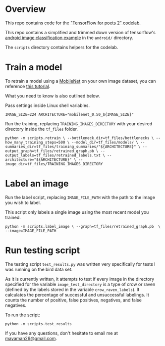 # Overview

This repo contains code for the
["TensorFlow for poets 2" codelab](https://codelabs.developers.google.com/codelabs/tensorflow-for-poets-2).

This repo contains a simplified and trimmed down version of tensorflow's
[android image classification example](https://github.com/tensorflow/tensorflow/tree/master/tensorflow/examples/android)
in the `android/` directory.

The `scripts` directory contains helpers for the codelab.

# Train a model

To retrain a model using a [MobileNet](https://research.googleblog.com/2017/06/mobilenets-open-source-models-for.html) on your own image dataset, you can reference [this tutorial](https://codelabs.developers.google.com/codelabs/tensorflow-for-poets/#3).

What you need to know is also outlined below.

Pass settings inside Linux shell variables.

`IMAGE_SIZE=224
ARCHITECTURE="mobilenet_0.50_${IMAGE_SIZE}"`

Run the training, replacing `TRAINING_IMAGES_DIRECTORY` with your desired directory inside the `tf_files` folder.

`python -m scripts.retrain \
  --bottleneck_dir=tf_files/bottlenecks \
  --how_many_training_steps=500 \
  --model_dir=tf_files/models/ \
  --summaries_dir=tf_files/training_summaries/"${ARCHITECTURE}" \
  --output_graph=tf_files/retrained_graph.pb \
  --output_labels=tf_files/retrained_labels.txt \
  --architecture="${ARCHITECTURE}" \
  --image_dir=tf_files/TRAINING_IMAGES_DIRECTORY`

# Label an image

Run the label script, replacing `IMAGE_FILE_PATH` with the path to the image you wish to label.

This script only labels a single image using the most recent model you trained.

`python -m scripts.label_image \
    --graph=tf_files/retrained_graph.pb  \
    --image=IMAGE_FILE_PATH`


# Run testing script

The testing script `test_results.py` was written very specifically for tests I was running on the bird data set.

As it is currently written, it attempts to test if every image in the directory specified for the variable `image_test_directory` is a type of crow or raven (defined by the labels stored in the variable `crow_raven_labels`). It calculates the percentage of successful and unsuccessful labelings. It counts the number of positive, false positives, negatives, and false negatives.

To run the script:

`python -m scripts.test_results`

If you have any questions, don't hesitate to email me at [mayaman26@gmail.com](mailto:mayaman26@gmail.com).
